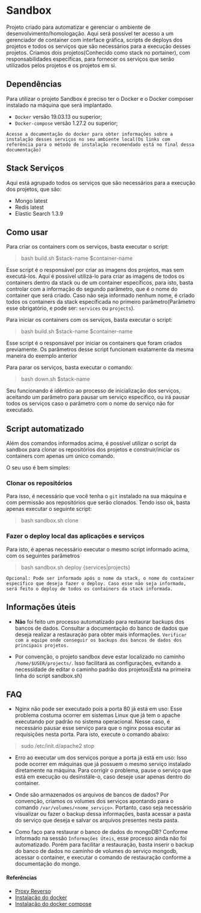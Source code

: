 # Sandbox

Projeto criado para automatizar e gerenciar o ambiente de desenvolvimento/homologação.
Aqui será possível ter acesso a um gerenciador de container com interface gráfica, scripts de deploys dos projetos e todos os serviços que são necessários para a execução desses projetos.
Criamos dois projetos(Conhecido como stack no portainer), com responsabilidades específicas, para fornecer os serviços que serão utilizados pelos projetos e os projetos em si.

## Dependências

Para utilizar o projeto Sandbox é preciso ter o Docker e o Docker composer instalado na máquina que será implantado.
- `Docker` versão 19.03.13 ou superior;
- `Docker-compose` versão 1.27.2 ou superior;

`Acesse a documentação do docker para obter informações sobre a instalação desses serviços no seu ambiente local(Os links com referência para o método de instalação recomendado está no final dessa documentação)`

## Stack Serviços

Aqui está agrupado todos os serviços que são necessários para a execução dos projetos, que são:

- Mongo latest
- Redis latest
- Elastic Search 1.3.9

## Como usar

Para criar os containers com os serviços, basta executar o script:
> bash build.sh $stack-name $container-name

Esse script é o responsável por criar as imagens dos projetos, mas sem executá-los.
Aqui é possivel utilizá-lo para criar as imagens de todos os containers dentro da stack ou de um container específicos, para isto, basta controlar com a informação do segundo parâmetro, que é o nome do container que será criado. Caso não seja informado nenhum nome, é criado todos os containers da stack específicada no primeiro parâmetro(Parâmetro esse obrigatório, e pode ser: `services` ou `projects`).

Para iniciar os containers com os serviços, basta executar o script:
> bash build.sh $stack-name $container-name

Esse script é o responsável por iniciar os containers que foram criados previamente.
Os parâmetros desse script funcionam exatamente da mesma maneira do exemplo anterior

Para parar os serviços, basta executar o comando:
> bash down.sh $stack-name

Seu funcionando é idêntico ao processo de inicialização dos serviços, aceitando um parâmetro para pausar um serviço específico, ou irá pausar todos os serviços caso o parâmetro com o nome do serviço não for executado.

## Script automatizado

Além dos comandos informados acima, é possível utilizar o script da sandbox para clonar os repositórios dos projetos e construir/iniciar os containers com apenas um único comando.

O seu uso é bem simples:

### Clonar os repositórios

Para isso, é necessário que você tenha o `git` instalado na sua máquina e com permissão aos repositórios que serão clonados.
Tendo isso ok, basta apenas executar o seguinte script:
> bash sandbox.sh clone

### Fazer o deploy local das aplicações e serviços

Para isto, é apenas necessário executar o mesmo script informado acima, com os seguintes parâmetros

> bash sandbox.sh deploy {services|projects}

`Opcional: Pode ser informado após o nome da stack, o nome do container específico que deseja fazer o deploy. Caso esse não seja informado, será feito o deploy de todos os containers da stack informada.`


## Informações úteis

- **Não** foi feito um processo automatizado para restaurar backups dos bancos de dados.
Consultar a documentação do banco de dados que deseja realizar a restauração para obter mais informações.
`Verificar com a equipe onde conseguir os backups dos bancos de dados dos principais projetos.`

- Por convenção, o projeto sandbox deve estar localizado no caminho `/home/$USER/projects/`. Isso facilitará as configurações, evitando a necessidade de editar o caminho padrão dos projetos(Está na primeira linha do script sandbox.sh)

## FAQ

- Nginx não pode ser executado pois a porta 80 já está em uso: 
Esse problema costuma ocorrer em sistemas Linux que já tem o apache executando por padrão no sistema operacional. Nesse caso, é necessário pausar esse serviço para que o nginx possa escutar as requisições nesta porta. Para isto, execute o comando abaixo:
> sudo /etc/init.d/apache2 stop

- Erro ao executar um dos serviços porque a porta já está em uso:
Isso pode ocorrer em máquinas que já possuem o mesmo serviço instalado diretamente na máquina. Para corrigir o problema, pause o serviço que está em execução ou desinstále-o, caso deseje usar apenas dentro do container.

- Onde são armazenados os arquivos de bancos de dados? 
Por convenção, criamos os volumes dos serviços apontando para o comando `/var/volumes/<nome_serviço>`. Portanto, caso seja necessário visualizar ou fazer o backup dessa informações, basta acessar a pasta do serviço que deseja e salvar os arquivos presentes nesta pasta.

- Como faço para restaurar o banco de dados do mongoDB?
Conforme informado na sessão `Informações Úteis`, esse processo ainda não foi automatizado. Porém para facilitar a restauração, basta inserir o backup do banco de dados no caminho de volumes do serviço mongodb, acessar o container, e executar o comando de restauração conforme a documentação do mongo.

#### Referências

- [Proxy Reverso](./nginx/README.md)
- [Instalação do docker](https://docs.docker.com/engine/install/ubuntu/#install-using-the-convenience-script)
- [Instalação do docker compose](https://docs.docker.com/compose/install/#install-compose-on-linux-systems)